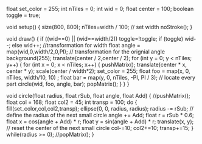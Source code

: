 float set_color = 255;
int nTiles = 0;
int wid = 0;
float center = 100;
boolean toggle = true;

void setup() 
{
    size(800, 800);
    nTiles=width / 100;
    // set width
    noStroke();
}

void draw() 
{
    if ((wid==0) || (wid==width/2)) toggle=!toggle;
    if (toggle) wid--;  else wid++;
    //transformation for width
    float angle = map(wid,0,width/2,0,PI);
    // transformation for the orignial angle
    background(255);
    translate(center / 2,center / 2);
    for (int y = 0; y < nTiles; y++) {
        for (int x = 0; x < nTiles; x++) {
            pushMatrix();
            translate(center * x, center * y);
            scale(center / width*2);
            set_color = 255;
            float foo = map(x, 0, nTiles, width/10, 10) ;
            float bar = map(y, 0, nTiles, -PI, PI / 3);
            // locate every part
            circle(wid, foo, angle, bar); 
            popMatrix();
        }
    }
}

void circle(float radius, float rSub, float angle, float Add)
{
      //pushMatrix();
       float col = 168;
       float col2 = 45;
       int transp = 100;
       do {
          fill(set_color,col,col2,transp);
          ellipse(0, 0, radius, radius);
          radius -= rSub; // define the radius of the next small circle
          angle += Add;
          float r = rSub * 0.6;
          float x = cos(angle + Add) * r;
          float y = sin(angle + Add) * r;
          translate(x, y);
          // reset the center of the next small circle
          col-=10;
          col2+=10;
          transp+=15;
      } while(radius >= 0);
      //popMatrix();
  }
